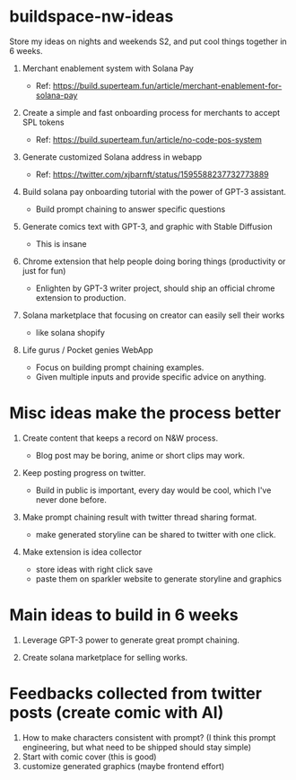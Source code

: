 # buildspace-nw-ideas
Store my ideas on nights and weekends S2, and put cool things together in 6 weeks.

1. Merchant enablement system with Solana Pay
   - Ref: https://build.superteam.fun/article/merchant-enablement-for-solana-pay

2. Create a simple and fast onboarding process for merchants to accept SPL tokens
   - Ref: https://build.superteam.fun/article/no-code-pos-system

3. Generate customized Solana address in webapp
   - Ref: https://twitter.com/xjbarnft/status/1595588237732773889

4. Build solana pay onboarding tutorial with the power of GPT-3 assistant. 
   - Build prompt chaining to answer specific questions

5. Generate comics text with GPT-3, and graphic with Stable Diffusion
   - This is insane

6. Chrome extension that help people doing boring things (productivity or just for fun)
   - Enlighten by GPT-3 writer project, should ship an official chrome extension to production.

7. Solana marketplace that focusing on creator can easily sell their works
   - like solana shopify
   
8. Life gurus / Pocket genies WebApp
   - Focus on building prompt chaining examples.
   - Given multiple inputs and provide specific advice on anything.

# Misc ideas make the process better

1. Create content that keeps a record on N&W process.
   - Blog post may be boring, anime or short clips may work.

2. Keep posting progress on twitter.
   - Build in public is important, every day would be cool, which I've never done before.
   
3. Make prompt chaining result with twitter thread sharing format.
   - make generated storyline can be shared to twitter with one click.

4. Make extension is idea collector
   - store ideas with right click save
   - paste them on sparkler website to generate storyline and graphics

# Main ideas to build in 6 weeks

1. Leverage GPT-3 power to generate great prompt chaining.

2. Create solana marketplace for selling works.

# Feedbacks collected from twitter posts (create comic with AI)

1. How to make characters consistent with prompt? (I think this prompt engineering, but what need to be shipped should stay simple)
2. Start with comic cover (this is good)
3. customize generated graphics (maybe frontend effort)
